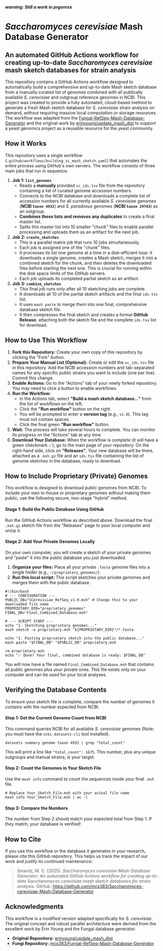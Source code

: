 ***warning: Still a work in prgoress***

# ***Saccharomyces cerevisiae*** **Mash Database Generator**

## **An automated GitHub Actions workflow for creating up-to-date *Saccharomyces cerevisiae* mash sketch databases for strain analysis**

This repository contains a GitHub Actions workflow designed to automatically build a comprehensive and up-to-date Mash sketch database from a manually curated list of genomes combined with all publically available *S. cerevisiae* and outgroup reference genomes in NCBI. This project was created to provide a fully automated, cloud-based method to generate a fresh Mash sketch database for *S. cerevisiae* strain analysis on demand, without requiring massive local computation or storage resources.  
The workflow was adapted from the [Fungal-RefSeq-Mash-Database-Generator](https://github.com/mcs383/Fungal-RefSeq-Mash-Database-Generator) and the original work by [erinyoung/update_mash_dist](https://github.com/erinyoung/update_mash_dist) to support a yeast genomics project as a reusable resource for the yeast community.

## **How it Works**

This repository uses a single workflow (`.github/workflows/building_sc_mash_sketch.yaml`) that automates the entire process using GitHub's own servers. The workflow consists of three main jobs that run in sequence:

1. **Job 1: `list_genomes`**
   * Reads a **manually** provided `sc_ids.tsv` file from the repository containing a list of curated genome accession numbers.  
   * Connects to the NCBI database and downloads a complete list of accession numbers for all currently available *S. cerevisiae* genomes (**NCBI `taxon 4932`**) and *S. paradoxus* genomes (**NCBI `taxon 29763`**) as an outgroup.  
   * **Combines these lists and removes any duplicates** to create a final master list.  
   * Splits this master list into 10 smaller "chunk" files to enable parallel processing and uploads them as an artifact for the next job.  
2. **Job 2: `create_sketches`**
   * This is a parallel matrix job that runs 10 jobs simultaneously.  
   * Each job is assigned one of the "chunk" files.  
   * It processes its list one genome at a time in a disk-efficient loop: it downloads a single genome, creates a Mash sketch, merges it into a combined sketch for the chunk, and then deletes the downloaded files before starting the next one. This is crucial for running within the disk space limits of the GitHub servers.  
   * Each job uploads its completed partial sketch as an artifact.  
3. **Job 3: `combine_sketches`**
   * This final job runs only after all 10 sketching jobs are complete.  
   * It downloads all 10 of the partial sketch artifacts and the final `ids.tsv` list.  
   * It uses `mash paste` to merge them into one final, comprehensive database sketch file.  
   * It then compresses the final sketch and creates a formal **GitHub Release**, attaching both the sketch file and the complete `ids.tsv` list for download.

## **How to Use This Workflow**

1. **Fork this Repository:** Create your own copy of this repository by clicking the "Fork" button.  
2. **Prepare Your Manual List (Optional):** Create or edit the `sc_ids.tsv` file in this repository. Add the NCBI accession numbers and tab-separated names for any specific public strains you want to include (one per line). Commit this change.  
3. **Enable Actions:** Go to the "Actions" tab of your newly forked repository. You may need to click a button to enable workflows.  
4. **Run the Workflow:**  
   * In the Actions tab, select **"Build a mash sketch database..."** from the list of workflows on the left.  
   * Click the **"Run workflow"** button on the right.  
   * You will be prompted to enter a **version tag** (e.g., `v1.0`). This tag must not contain spaces.  
   * Click the final green **"Run workflow"** button.  
5. **Wait:** The process will take several hours to complete. You can monitor its progress on the "Actions" tab at any time.  
6. **Download Your Database:** When the workflow is complete (it will have a green checkmark ✅), go to the main page of your repository. On the right-hand side, click on **"Releases"**. Your new database will be there, attached as a `.msh.gz` file and an `ids.tsv` file containing the list of genome sketches in the database, ready to download.

## **How to Include Proprietary (Private) Genomes**

This workflow is designed to download public genomes from NCBI. To include your own in-house or proprietary genomes without making them public, use the following secure, two-stage "hybrid" method.

#### **Stage 1: Build the Public Database Using GitHub**

Run the GitHub Actions workflow as described above. Download the final `.msh.gz` sketch file from the "Releases" page to your local computer and unzip it.

#### **Stage 2: Add Your Private Genomes Locally**

On your own computer, you will create a sketch of your private genomes and "paste" it into the public database you just downloaded.

1. **Organize your files:** Place all your private `.fasta` genome files into a single folder (e.g., `~/proprietary_genomes/`).  
2. **Run this local script:** This script sketches your private genomes and merges them with the public database.

```
#!/bin/bash  
# --- CONFIGURATION ---  
PUBLIC_DB="SCerevisiae_RefSeq_v1.0.msh" # Change this to your downloaded file name  
PROPRIETARY_DIR="proprietary_genomes"  
FINAL_DB="Final_Combined_Database.msh"

# --- SCRIPT START ---  
echo "1. Sketching proprietary genomes..."  
mash sketch -o proprietary.msh "${PROPRIETARY_DIR}"/*.fasta

echo "2. Pasting proprietary sketch into the public database..."  
mash paste "$FINAL_DB" "$PUBLIC_DB" proprietary.msh

rm proprietary.msh  
echo "✅ Done! Your final, combined database is ready: $FINAL_DB"
```

You will now have a file named `Final_Combined_Database.msh` that contains all public genomes plus your private ones. This file exists only on your computer and can be used for your local analyses.

## **Verifying the Database Contents**

To ensure your sketch file is complete, compare the number of genomes it contains with the number expected from NCBI.

#### **Step 1: Get the Current Genome Count from NCBI**

This command queries NCBI for all available *S. cerevisiae* genomes (Note: you must have the `ncbi-datasets-cli` tool installed).  
```
datasets summary genome taxon 4932 | grep "total_count"
```
This will print a line like `"total_count": 1675`. This number, plus any unique outgroups and manual strains, is your target.

#### **Step 2: Count the Genomes in Your Sketch File**

Use the `mash info` command to count the sequences inside your final `.msh` file.  
```
# Replace Your_Sketch_File.msh with your actual file name  
mash info Your_Sketch_File.msh | wc -l
```

#### **Step 3: Compare the Numbers**

The number from Step 2 should match your expected total from Step 1. If they match, your database is verified!

## **How to Cite**

If you use this workflow or the database it generates in your research, please cite this GitHub repository. This helps us track the impact of our work and justify its continued maintenance:

>Smardz, M. C. (2025). *Saccharomyces cerevisiae Mash Database Generator: An automated GitHub Actions workflow for creating up-to-date Saccharomyces cerevisiae mash sketch databases for strain analysis*. GitHub. https://github.com/mcs383/Saccharomyces-cerevisiae-Mash-Database-Generator

## **Acknowledgments**

This workflow is a modified version adapted specifically for *S. cerevisiae*. The original concept and robust parallel architecture were derived from the excellent work by Erin Young and the Fungal database generator.

* **Original Repository:** [erinyoung/update_mash_dist](https://github.com/erinyoung/update_mash_dist)  
* **Fungi Repository:** [mcs383/Fungal-RefSeq-Mash-Database-Generator](https://github.com/mcs383/Fungal-RefSeq-Mash-Database-Generator)
